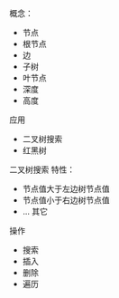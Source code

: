 
概念：
- 节点
- 根节点
- 边
- 子树
- 叶节点
- 深度
- 高度



应用
- 二叉树搜索
- 红黑树


二叉树搜索
特性：
- 节点值大于左边树节点值
- 节点值小于右边树节点值
- ... 其它

操作
- 搜索
- 插入
- 删除
- 遍历